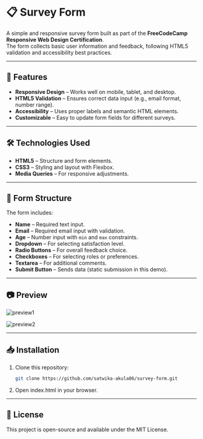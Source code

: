 # 📋 Survey Form

A simple and responsive survey form built as part of the **FreeCodeCamp Responsive Web Design Certification**.  
The form collects basic user information and feedback, following HTML5 validation and accessibility best practices.

---

## 🚀 Features
- **Responsive Design** – Works well on mobile, tablet, and desktop.
- **HTML5 Validation** – Ensures correct data input (e.g., email format, number range).
- **Accessibility** – Uses proper labels and semantic HTML elements.
- **Customizable** – Easy to update form fields for different surveys.

---

## 🛠️ Technologies Used
- **HTML5** – Structure and form elements.
- **CSS3** – Styling and layout with Flexbox.
- **Media Queries** – For responsive adjustments.

---

## 📄 Form Structure
The form includes:
- **Name** – Required text input.
- **Email** – Required email input with validation.
- **Age** – Number input with `min` and `max` constraints.
- **Dropdown** – For selecting satisfaction level.
- **Radio Buttons** – For overall feedback choice.
- **Checkboxes** – For selecting roles or preferences.
- **Textarea** – For additional comments.
- **Submit Button** – Sends data (static submission in this demo).

---

## 📷 Preview

![preview1](images/survey-form-preview1.png)

![preview2](images/survey-form-preview2.png)

---

## 📥 Installation

1. Clone this repository:
   ```bash
   git clone https://github.com/satwika-akula06/survey-form.git
    ```
2.  Open index.html in your browser.

---

## 📜 License

This project is open-source and available under the MIT License. 